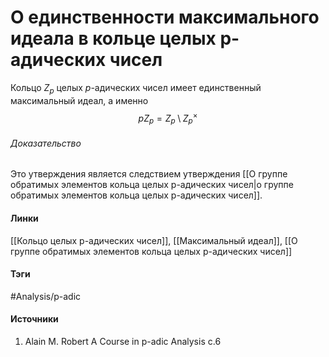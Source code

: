 # О единственности максимального идеала в кольце целых p-адических чисел
Кольцо $Z_{p}$ целых $p$-адических чисел имеет единственный максимальный идеал, а именно
$$
pZ_{p}=Z_{p}\setminus Z_{p}^{\times}
$$
###### Доказательство
Это утверждения является следствием утверждения [[О группе обратимых элементов кольца целых p-адических чисел|о группе обратимых элементов кольца целых p-адических чисел]].

#### Линки
 [[Кольцо целых p-адических чисел]],
 [[Максимальный идеал]],
 [[О группе обратимых элементов кольца целых p-адических чисел]]
#### Тэги
 #Analysis/p-adic 
#### Источники
1. Alain M. Robert A Course in p-adic Analysis c.6